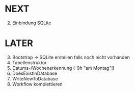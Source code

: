 # NEXT
2) Einbindung SQLite


# LATER
3) Bootstrap -> SQLite erstellen falls noch nicht vorhanden
4) Tabellenstruktur
5) Datums-/Wochenerkennung (-9h "am Montag"!)
6) DoesExistInDatabase
7) WriteNewToDatabase
8) Workflow komplettieren